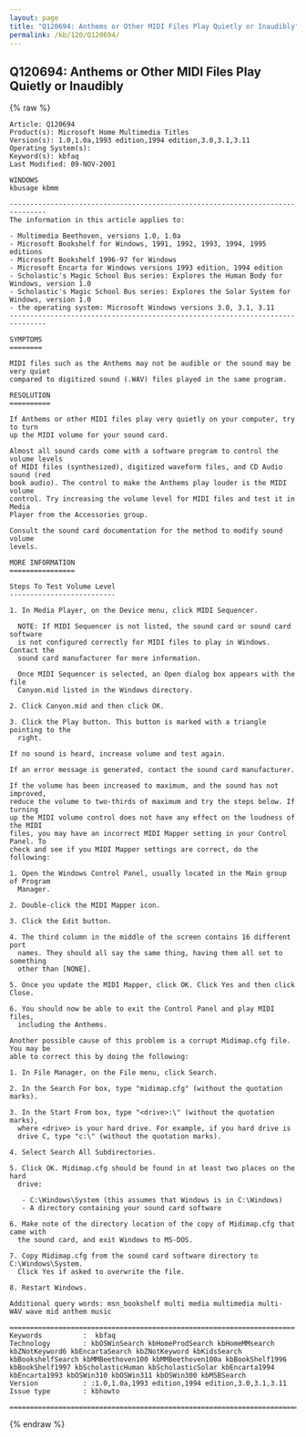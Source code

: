 ```yaml
---
layout: page
title: "Q120694: Anthems or Other MIDI Files Play Quietly or Inaudibly"
permalink: /kb/120/Q120694/
---
```


## Q120694: Anthems or Other MIDI Files Play Quietly or Inaudibly

{% raw %}

	Article: Q120694
	Product(s): Microsoft Home Multimedia Titles
	Version(s): 1.0,1.0a,1993 edition,1994 edition,3.0,3.1,3.11
	Operating System(s): 
	Keyword(s): kbfaq
	Last Modified: 09-NOV-2001
	
	WINDOWS
	kbusage kbmm
	
	-------------------------------------------------------------------------------
	The information in this article applies to:
	
	- Multimedia Beethoven, versions 1.0, 1.0a 
	- Microsoft Bookshelf for Windows, 1991, 1992, 1993, 1994, 1995 editions 
	- Microsoft Bookshelf 1996-97 for Windows 
	- Microsoft Encarta for Windows versions 1993 edition, 1994 edition 
	- Scholastic's Magic School Bus series: Explores the Human Body for Windows, version 1.0 
	- Scholastic's Magic School Bus series: Explores the Solar System for Windows, version 1.0 
	- the operating system: Microsoft Windows versions 3.0, 3.1, 3.11 
	-------------------------------------------------------------------------------
	
	SYMPTOMS
	========
	
	MIDI files such as the Anthems may not be audible or the sound may be very quiet
	compared to digitized sound (.WAV) files played in the same program.
	
	RESOLUTION
	==========
	
	If Anthems or other MIDI files play very quietly on your computer, try to turn
	up the MIDI volume for your sound card.
	
	Almost all sound cards come with a software program to control the volume levels
	of MIDI files (synthesized), digitized waveform files, and CD Audio sound (red
	book audio). The control to make the Anthems play louder is the MIDI volume
	control. Try increasing the volume level for MIDI files and test it in Media
	Player from the Accessories group.
	
	Consult the sound card documentation for the method to modify sound volume
	levels.
	
	MORE INFORMATION
	================
	
	Steps To Test Volume Level
	--------------------------
	
	1. In Media Player, on the Device menu, click MIDI Sequencer.
	
	  NOTE: If MIDI Sequencer is not listed, the sound card or sound card software
	  is not configured correctly for MIDI files to play in Windows. Contact the
	  sound card manufacturer for more information.
	
	  Once MIDI Sequencer is selected, an Open dialog box appears with the file
	  Canyon.mid listed in the Windows directory.
	
	2. Click Canyon.mid and then click OK.
	
	3. Click the Play button. This button is marked with a triangle pointing to the
	  right.
	
	If no sound is heard, increase volume and test again.
	
	If an error message is generated, contact the sound card manufacturer.
	
	If the volume has been increased to maximum, and the sound has not improved,
	reduce the volume to two-thirds of maximum and try the steps below. If turning
	up the MIDI volume control does not have any effect on the loudness of the MIDI
	files, you may have an incorrect MIDI Mapper setting in your Control Panel. To
	check and see if you MIDI Mapper settings are correct, do the following:
	
	1. Open the Windows Control Panel, usually located in the Main group of Program
	  Manager.
	
	2. Double-click the MIDI Mapper icon.
	
	3. Click the Edit button.
	
	4. The third column in the middle of the screen contains 16 different port
	  names. They should all say the same thing, having them all set to something
	  other than [NONE].
	
	5. Once you update the MIDI Mapper, click OK. Click Yes and then click Close.
	
	6. You should now be able to exit the Control Panel and play MIDI files,
	  including the Anthems.
	
	Another possible cause of this problem is a corrupt Midimap.cfg file. You may be
	able to correct this by doing the following:
	
	1. In File Manager, on the File menu, click Search.
	
	2. In the Search For box, type "midimap.cfg" (without the quotation marks).
	
	3. In the Start From box, type "<drive>:\" (without the quotation marks),
	  where <drive> is your hard drive. For example, if you hard drive is
	  drive C, type "c:\" (without the quotation marks).
	
	4. Select Search All Subdirectories.
	
	5. Click OK. Midimap.cfg should be found in at least two places on the hard
	  drive:
	
	   - C:\Windows\System (this assumes that Windows is in C:\Windows)
	   - A directory containing your sound card software
	
	6. Make note of the directory location of the copy of Midimap.cfg that came with
	  the sound card, and exit Windows to MS-DOS.
	
	7. Copy Midimap.cfg from the sound card software directory to C:\Windows\System.
	  Click Yes if asked to overwrite the file.
	
	8. Restart Windows.
	
	Additional query words: msn_bookshelf multi media multimedia multi- WAV wave mid anthem music
	
	======================================================================
	Keywords          :  kbfaq
	Technology        : kbOSWinSearch kbHomeProdSearch kbHomeMMsearch kbZNotKeyword6 kbEncartaSearch kbZNotKeyword kbKidsSearch kbBookshelfSearch kbMMBeethoven100 kbMMBeethoven100a kbBookShelf1996 kbBookShelf1997 kbScholasticHuman kbScholasticSolar kbEncarta1994 kbEncarta1993 kbOSWin310 kbOSWin311 kbOSWin300 kbMSBSearch
	Version           : :1.0,1.0a,1993 edition,1994 edition,3.0,3.1,3.11
	Issue type        : kbhowto
	
	=============================================================================
	

{% endraw %}
